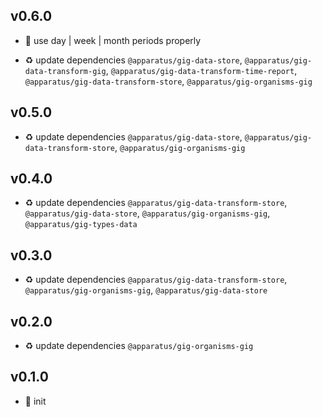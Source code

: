## v0.6.0

* 🌱 use day | week | month periods properly

* ♻️ update dependencies `@apparatus/gig-data-store`, `@apparatus/gig-data-transform-gig`, `@apparatus/gig-data-transform-time-report`, `@apparatus/gig-data-transform-store`, `@apparatus/gig-organisms-gig`

## v0.5.0

* ♻️ update dependencies `@apparatus/gig-data-store`, `@apparatus/gig-data-transform-store`, `@apparatus/gig-organisms-gig`

## v0.4.0

* ♻️ update dependencies `@apparatus/gig-data-transform-store`, `@apparatus/gig-data-store`, `@apparatus/gig-organisms-gig`, `@apparatus/gig-types-data`

## v0.3.0

* ♻️ update dependencies `@apparatus/gig-data-transform-store`, `@apparatus/gig-organisms-gig`, `@apparatus/gig-data-store`

## v0.2.0

* ♻️ update dependencies `@apparatus/gig-organisms-gig`

## v0.1.0

* 🐣 init
